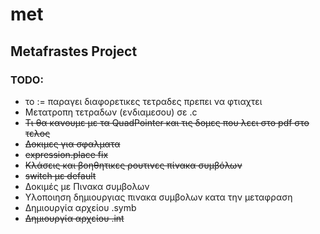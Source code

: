 # met
## Metafrastes Project

### TODO:
- το := παραγει διαφορετικες τετραδες πρεπει να φτιαχτει
- Μετατροπη τετραδων (ενδιαμεσου) σε .c
- ~~Τι θα κανουμε με τα QuadPointer και τις δομες που λεει στο pdf στο τελος~~
- ~~Δοκιμες για σφαλματα~~
- ~~expression.place fix~~
- ~~Κλάσεις και βοηθητικες ρουτινες πίνακα συμβόλων~~
- ~~switch με default~~
- Δοκιμές με Πινακα συμβολων
- Υλοποιηση δημιουργιας πινακα συμβολων κατα την μεταφραση
- Δημιουργία αρχείου .symb
- ~~Δημιουργία αρχείου .int~~

